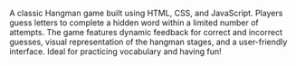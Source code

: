 A classic Hangman game built using HTML, CSS, and JavaScript. Players guess letters to complete a hidden word within a limited number of attempts. The game features dynamic feedback for correct and incorrect guesses, visual representation of the hangman stages, and a user-friendly interface. Ideal for practicing vocabulary and having fun!
